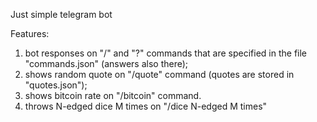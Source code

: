 Just simple telegram bot

Features:
1. bot responses on "/" and "?" commands that are specified in the file "commands.json" (answers also there);
2. shows random quote on "/quote" command (quotes are stored in "quotes.json");
3. shows bitcoin rate on "/bitcoin" command.
4. throws N-edged dice M times on "/dice N-edged M times"